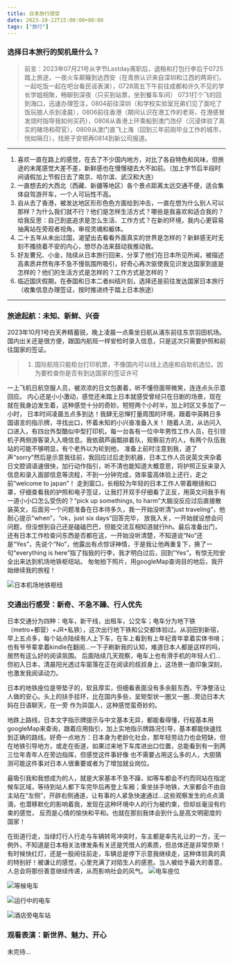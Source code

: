 ```yaml
---
title: 日本旅行感受
date: 2023-10-22T15:00:00+08:00
tags: ["旅行"]
---
```


### 选择日本旅行的契机是什么？

> 前言：2023年07月21号从字节Lastday离职后，退租和打包行李后于0725踏上旅途，一夜火车颠簸到达西安（在青旅认识来自深圳和江西的两哥们，一起吃饭一起在吧台看民谣表演），0728周五下午前往成都和许久不见的学长学姐相聚，畅聊到深夜（只买到站票，坐到餐车车间）
0731打个飞的回到海口，迅速办理签注，0804前往深圳（和学校实验室兄弟们见了面吃了饭玩狼人杀到凌晨），0806前往香港（期间认识在港工作的老哥，在港感冒发烧时指导我如何买药），0808从香港上环乘船到澳门氹仔（沉浸体验了真实的赌场和荷官），0809从澳门直飞上海（回到三年前刚毕业工作的城市，恍如隔日），找房子安顿再0814到新公司报道。
---

1. 喜欢一直在路上的感觉，在去了不少国内地方，对比了各自特色和风味，但旅途的末尾感觉大差不差，新鲜感也在慢慢褪去大不如前。（加上字节后半段时间请假加上节假日去了南京、哈尔滨、武汉和大连）
2. 一直想去的大西北（西藏、新疆等地区）各个景点距离太远交通不便，适合集体自驾游开车，一个人可玩性不高。
3. 自从去了香港，被发达地区形形色色方面给到冲击，一直在想为什么别人可以那样？为什么我们就不行？他们是怎样生活方式？哪些是我喜欢和适合我的？给我反思：自己到底追求是怎么生活、工作方式？在新的环境，我内心更容易抽离站在旁观者视角，审视灵魂和躯体。
4. 二十五年从未出过国，渴望出去看看外面真实的世界是怎样的？新鲜感无时无刻不搔挠着不安的内心，想尽办法来鼓动我推动我。
5. 好友曹兄、小金，陆续从日本旅行回来，分享了他们在日本所见所闻，被描述高素质井然有序不急不慢氛围所吸引，好奇心再次驱使我见识发达国家到底是怎样的？他们的生活方式是怎样的？工作方式是怎样的？
6. 临近国庆假期，在泰国和日本二者纠结片刻，选择还是前往发达国家日本旅行（收集信息办理签证，按时推进终于踏上日本旅途）

---

### 旅途起航：未知、新鲜、兴奋

2023年10月1号白天养精蓄锐，晚上凌晨一点乘坐日航从浦东前往东京羽田机场。国内出关还是很方便，跟国内航班一样安检时录入信息，只是这次只需要护照和前往国家的签证。
> 1. 国际航班只能柜台打印机票，不像国内可以线上选座和自助机选位。因为要检查你是否有到达国家的签证许可

一上飞机日航空服人员，被浓浓的日文包裹着，听不懂但面带微笑，连连点头示意回应。
内心还是小小激动，感觉还未踏上日本就感受曾经只在日剧的场景，现在就在我身边发生着，这种感觉十分的奇妙。短短两个小时半，加上时区又多加了一小时，
日本时间凌晨五点多到达！我肆无忌惮打量周围的环境，跟着中英韩日多国语言的指示牌，寻找出口，怀着未知的小兴奋准备入关！
随着人流，从访问入口进入，有四台外型酷似中型打印机，每一台各有一位中年男性工作人员，在引领机子两侧游客录入入境信息。我依葫芦画瓢排着队，观察前方的人，有两个队伍我站的可能不够明显，有个老外以为轮到他，
准备上前时注意到我，道了声“sorry”然后是示意我往前，我回应过后走到机器，日本工作人员说英文夹杂着日文腔调语速很快，加行动作指引，听不清也能知道大概意思，将护照正反来录入信息和录入面部信息等流程，不到一分钟完成，效率蛮高体验上还行，走之前“welcome to japan”！
走到窗口，长相较为年轻的日本工作人带着眼镜和口罩，仔细查看我的护照和电子签证，让我打开双手仔细看了正反，用英文问我手有一道小小口怎么受伤的？“pick up somethings, to harm”大脑没反应过后直接散装英文，后面另一个问题准备在日本待多久，我一开始没听清“just traveling”，他耐心提示“when”，“ok，just six days”回答完毕，
放我入关，一开始就设想会问问题，但没想到自己还是磕磕巴巴，但能交流互相知道就行hh。最后准备出门，还有日本工作检查问东西是否都在这，一开始没听清楚，不知道说“No”还是“Yes”，先说个“No”，他露出有点惊讶神情，于是我让他再重复下，换了一句“everything is here”指了指我的行李，我才明白过后，回到“Yes”。有惊无险安全出来达到机场地铁枢纽站。
匆匆拍下照片，用googleMap查询目的地后，我开始继续我的旅程！

![日本机场地铁枢纽](https://cdn.jsdelivr.net/gh/hi-Ernest/imgbed/images/20231023002747.png)


### 交通出行感受：新奇、不急不躁、行人优先
日本交通分为四种：电车，新干线，出租车，公交车；电车分为地下铁（metro+都营）+JR+私铁），这次出行地下铁和公交都体验过。从羽田到新宿，早上五点多，每个站点陆续有人上下车，在车上看到有上年纪青年拿着实体书啃；也有爷爷辈拿着kindle在翻阅...一下子刷新我的认知，难道日本人都是这样的吗，居然有这么好的阅读氛围。
后面陆续几天观察，电车上也有滑手机的年轻人们...但初入日本，清晨阳光透过车窗落在正在阅读的叔叔身上，这场景一直印象深刻，也激发我阅读动力。

日本的地铁座位是带垫子的，软且厚实，但细看表面没有多余脏东西，干净整洁让人做的安心。头上的扶手挂环，比在国内多些，呈矩型状一圈又一圈...旁边日本大妈在日语聊天，在一旁
作为异国人，这种感觉蛮奇妙的。

地跌上路线，日本文字指示牌提示与中文基本无异，都能看得懂，行程基本用googleMap来查询，跟着应用指引，加上实地指示牌路况引导，基本都能快速找到正确的路线。好奇一点地方：日本身为老龄化社会，那年轻劳动力也会短缺，但在地铁引导地方，或走在街道，如果过来地下车库进出口位置，总能看到有一到两三位年青年人在旁边指挥，但感觉这件事好像
也不需要占用这么多的人，大胆猜测可能这件事对日本人很重要或者为了增加就业岗位。

最吸引我和我想成为的人，就是大家基本不急不躁，如等车都会不约而同站在指定候车区域，等待到站人都下车完毕后再登上车厢；乘坐扶手地铁，大家都会不由自主站在“左侧”，开辟右侧通道，让有事的人紧急快速通过...这些观察发生的点点滴滴，也潜移默化的影响着我，发现在这种环境中人的行为被约束，但却丝毫没有约束的感觉，
反而是心情的愉快和平和。也就在那刻我体会到什么是高文明密度的国家！

在街道行走，当绿灯行人行走与车辆转弯冲突时，车主都是率先礼让的一方，无一例外，不知道是日本相关法律发条有关还是凭借人的素质，但总体还是非常奈斯！有时候快红灯，还是一股闹往前走，车辆总是停下示意我继续走，这种体验真的真的特别好！被谦让的感觉，心里充满了对陌生人的感恩。当人被给予最大的善意，人总会将那份善意继续传递，从而影响社会的风气。
![电车座位](https://cdn.jsdelivr.net/gh/hi-Ernest/imgbed/images/20231027001632.png)

![等候电车](https://cdn.jsdelivr.net/gh/hi-Ernest/imgbed/images/20231027001737.png)

![运行中的电车](https://cdn.jsdelivr.net/gh/hi-Ernest/imgbed/images/20231027001827.png)

![酒店旁电车站](https://cdn.jsdelivr.net/gh/hi-Ernest/imgbed/images/20231027001909.png)

### 观看表演：新世界、魅力、开心
未完待...
